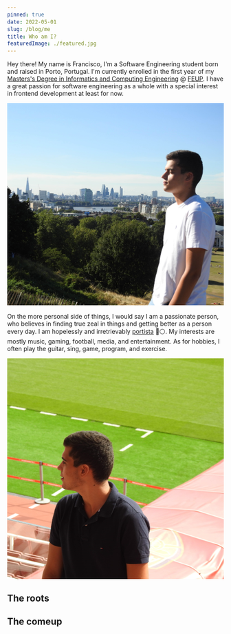 ```yaml
---
pinned: true
date: 2022-05-01
slug: /blog/me
title: Who am I?
featuredImage: ./featured.jpg
---
```


Hey there! My name is Francisco, I'm a Software Engineering student born and raised in Porto, Portugal. I'm currently enrolled in the first year of my [Masters's Degree in Informatics and Computing Engineering](https://sigarra.up.pt/feup/en/CUR_GERAL.CUR_PLANOS_ESTUDOS_VIEW?pv_plano_id=31204&pv_ano_lectivo=2021) @ [FEUP](https://sigarra.up.pt/feup/en/web_page.inicial). I have a great passion for software engineering as a whole with a special interest in frontend development at least for now. 

![me](./featured.jpg)

On the more personal side of things, I would say I am a passionate person, who believes in finding true zeal in things and getting better as a person every day. I am hopelessly and irretrievably [portista](https://twitter.com/FCPorto) 🔵⚪. My interests are mostly music, gaming, football, media, and entertainment. As for hobbies, I often play the guitar, sing, game, program, and exercise.

![me](../../../../static/images/hero/hero1.jpg)


## The roots

## The comeup
